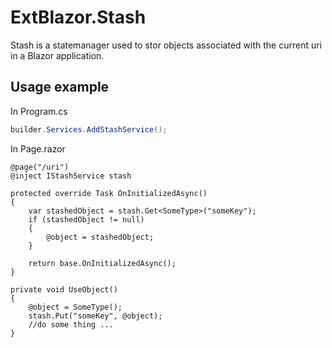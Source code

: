 # ExtBlazor.Stash
Stash is a statemanager used to stor objects associated with the current uri in a Blazor application.

## Usage example

In Program.cs
```C#
builder.Services.AddStashService();
```

In Page.razor
```Razor
@page("/uri")
@inject IStashService stash

protected override Task OnInitializedAsync()
{
    var stashedObject = stash.Get<SomeType>("someKey");
    if (stashedObject != null)
    {
        @object = stashedObject;
    }

    return base.OnInitializedAsync();
}

private void UseObject()
{
    @object = SomeType();
    stash.Put("someKey", @object);
    //do some thing ... 
}
```